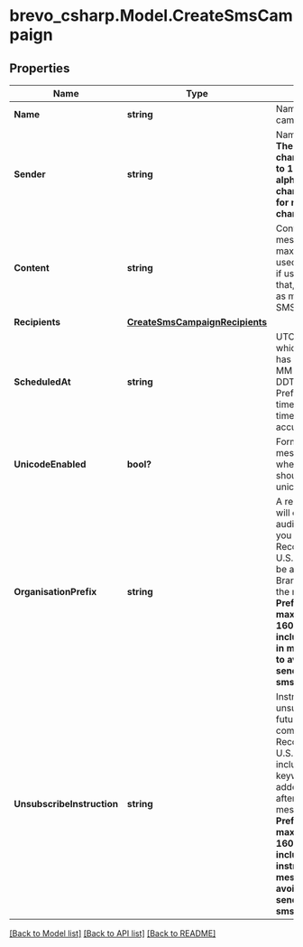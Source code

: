 # brevo_csharp.Model.CreateSmsCampaign
## Properties

Name | Type | Description | Notes
------------ | ------------- | ------------- | -------------
**Name** | **string** | Name of the campaign | 
**Sender** | **string** | Name of the sender. **The number of characters is limited to 11 for alphanumeric characters and 15 for numeric characters** | 
**Content** | **string** | Content of the message. The maximum characters used per SMS is 160, if used more than that, it will be counted as more than one SMS | 
**Recipients** | [**CreateSmsCampaignRecipients**](CreateSmsCampaignRecipients.md) |  | [optional] 
**ScheduledAt** | **string** | UTC date-time on which the campaign has to run (YYYY-MM-DDTHH:mm:ss.SSSZ). Prefer to pass your timezone in date-time format for accurate result. | [optional] 
**UnicodeEnabled** | **bool?** | Format of the message. It indicates whether the content should be treated as unicode or not. | [optional] [default to false]
**OrganisationPrefix** | **string** | A recognizable prefix will ensure your audience knows who you are. Recommended by U.S. carriers. This will be added as your Brand Name before the message content. **Prefer verifying maximum length of 160 characters including this prefix in message content to avoid multiple sending of same sms.** | [optional] 
**UnsubscribeInstruction** | **string** | Instructions to unsubscribe from future communications. Recommended by U.S. carriers. Must include **STOP** keyword. This will be added as instructions after the end of message content. **Prefer verifying maximum length of 160 characters including this instructions in message content to avoid multiple sending of same sms.** | [optional] 

[[Back to Model list]](../README.md#documentation-for-models) [[Back to API list]](../README.md#documentation-for-api-endpoints) [[Back to README]](../README.md)

